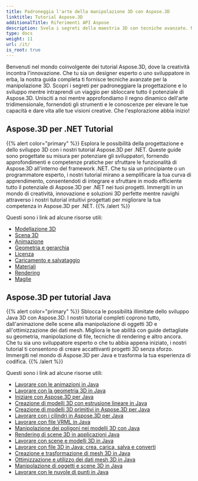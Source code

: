 ```yaml
---
title: Padroneggia l'arte della manipolazione 3D con Aspose.3D
linktitle: Tutorial Aspose.3D
additionalTitle: Riferimenti API Aspose
description: Svela i segreti della maestria 3D con tecniche avanzate. Migliora le tue capacità di progettazione e sviluppo con la nostra guida completa per liberare la creatività 3D.
type: docs
weight: 11
url: /it/
is_root: true
---
```


Benvenuti nel mondo coinvolgente dei tutorial Aspose.3D, dove la creatività incontra l'innovazione. Che tu sia un designer esperto o uno sviluppatore in erba, la nostra guida completa ti fornisce tecniche avanzate per la manipolazione 3D. Scopri i segreti per padroneggiare la progettazione e lo sviluppo mentre intraprendi un viaggio per sbloccare tutto il potenziale di Aspose.3D. Unisciti a noi mentre approfondiamo il regno dinamico dell'arte tridimensionale, fornendoti gli strumenti e le conoscenze per elevare le tue capacità e dare vita alle tue visioni creative. Che l'esplorazione abbia inizio!

## Aspose.3D per .NET Tutorial
{{% alert color="primary" %}}
Esplora le possibilità della progettazione e dello sviluppo 3D con i nostri tutorial Aspose.3D per .NET. Queste guide sono progettate su misura per potenziare gli sviluppatori, fornendo approfondimenti e competenze pratiche per sfruttare le funzionalità di Aspose.3D all'interno del framework .NET. Che tu sia un principiante o un programmatore esperto, i nostri tutorial mirano a semplificare la tua curva di apprendimento, consentendoti di integrare e sfruttare in modo efficiente tutto il potenziale di Aspose.3D per .NET nei tuoi progetti. Immergiti in un mondo di creatività, innovazione e soluzioni 3D perfette mentre navighi attraverso i nostri tutorial intuitivi progettati per migliorare la tua competenza in Aspose.3D per .NET.
{{% /alert %}}

Questi sono i link ad alcune risorse utili:
 
- [Modellazione 3D](./net/3d-modeling/)
- [Scena 3D](./net/3d-scene/)
- [Animazione](./net/animation/)
- [Geometria e gerarchia](./net/geometry-and-hierarchy/)
- [Licenza](./net/license/)
- [Caricamento e salvataggio](./net/loading-and-saving/)
- [Materiali](./net/materials/)
- [Rendering](./net/rendering/)
- [Maglie](./net/meshes/)

## Aspose.3D per tutorial Java
{{% alert color="primary" %}}
Sblocca le possibilità illimitate dello sviluppo Java 3D con Aspose.3D. I nostri tutorial completi coprono tutto, dall'animazione delle scene alla manipolazione di oggetti 3D e all'ottimizzazione dei dati mesh. Migliora le tue abilità con guide dettagliate su geometria, manipolazione di file, tecniche di rendering e altro ancora. Che tu sia uno sviluppatore esperto o che tu abbia appena iniziato, i nostri tutorial ti consentono di creare accattivanti progetti 3D senza sforzo. Immergiti nel mondo di Aspose.3D per Java e trasforma la tua esperienza di codifica.
{{% /alert %}}

Questi sono i link ad alcune risorse utili:

- [Lavorare con le animazioni in Java](./java/animations/)
- [Lavorare con la geometria 3D in Java](./java/geometry/)
- [Iniziare con Aspose.3D per Java](./java/licensing/)
- [Creazione di modelli 3D con estrusione lineare in Java](./java/linear-extrusion/)
- [Creazione di modelli 3D primitivi in Aspose.3D per Java](./java/primitive-3d-models/)
- [Lavorare con i cilindri in Aspose.3D per Java](./java/cylinders/)
- [Lavorare con file VRML in Java](./java/vrml-files/)
- [Manipolazione dei poligoni nei modelli 3D con Java](./java/polygon/)
- [Rendering di scene 3D in applicazioni Java](./java/rendering-3d-scenes/)
- [Lavorare con scene e modelli 3D in Java](./java/3d-scenes-and-models/)
- [Lavorare con file 3D in Java: crea, carica, salva e converti](./java/load-and-save/)
- [Creazione e trasformazione di mesh 3D in Java](./java/transforming-3d-meshes/)
- [Ottimizzazione e utilizzo dei dati mesh 3D in Java](./java/3d-mesh-data/)
- [Manipolazione di oggetti e scene 3D in Java](./java/3d-objects-and-scenes/)
- [Lavorare con le nuvole di punti in Java](./java/point-clouds/)